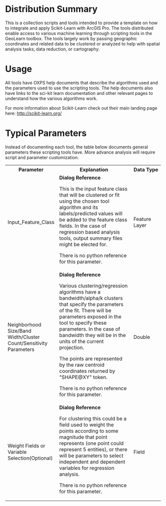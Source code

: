 # Distribution Summary
This is a collection scripts and tools intended to provide a template on how to integrate and apply Scikit-Learn with ArcGIS Pro. The tools distributed enable access to various machine learning through scripting tools in the GeoLearn toolbox. The tools largely work by passing geographic coordinates and related data to be clustered or analyzed to help with spatial analysis tasks, data reduction, or cartography.  
# Usage
All tools have OXPS help documents that describe the algorithms used and the parameters used to use the scripting tools. The help documents also have links to the sci-kit learn documentation and other relevant pages to understand how the various algorithms work. 

For more information about Scikit-Learn check out their main landing page here: http://scikit-learn.org/


# Typical Parameters
Instead of documenting each tool, the table below documents general parameters these scripting tools have. More advance analysis will require script and parameter customization.

<table width="100%" border="0" cellpadding="5">
<tbody>
<tr>
<th width="30%">
<b>Parameter</b>
</th>
<th width="50%">
<b>Explanation</b>
</th>
<th width="20%">
<b>Data Type</b>
</th>
</tr>
<tr>
<td class="info">Input_Feature_Class</td>
<td class="info" align="left">
<span style="font-weight: bold">Dialog Reference</span><br /><DIV STYLE="text-align:Left;"><DIV><P><SPAN>This is the input feature class that will be clustered or fit using the chosen tool algorithm and its labels/predicted values will be added to the feature class fields. In the case of regression based analysis tools, output summary files might be elected for. </SPAN></P><P><SPAN /></P></DIV></DIV><p><span class="noContent">There is no python reference for this parameter.</span></p></td>
<td class="info" align="left">Feature Layer</td>
</tr>
<tr>
<td class="info">Neighborhood Size/Band Width/Cluster Count/Sensitivity Parameters</td>
<td class="info" align="left">
<span style="font-weight: bold">Dialog Reference</span><br /><DIV STYLE="text-align:Left;"><DIV><DIV><P><SPAN> Various clustering/regression algorithms have a bandwidth/alpha/k clusters that specify the parameters of the fit. There will be parameters exposed in the tool to specify these parameters. In the case of bandwidth they will be in the units of the current projection.</SPAN></P><P><SPAN>The points are represented by the raw centroid coordinates returned by "SHAPE@XY" token. </SPAN></P></DIV></DIV></DIV><p><span class="noContent">There is no python reference for this parameter.</span></p></td>
<td class="info" align="left">Double</td>
</tr>
<tr>
<td class="info">Weight Fields or Variable Selection(Optional) </td>
<td class="info" align="left">
<span style="font-weight: bold">Dialog Reference</span><br /><DIV STYLE="text-align:Left;"><DIV><P><SPAN> For clustering this could be a field used to weight the points according to some magnitude that point represents (one point could represent 5 entities), or there will be parameters to select independent and dependent variables for regression analysis. </SPAN></P></DIV></DIV><p><span class="noContent">There is no python reference for this parameter.</span></p></td>
<td class="info" align="left">Field</td>
</tr>
</tbody>
</table>